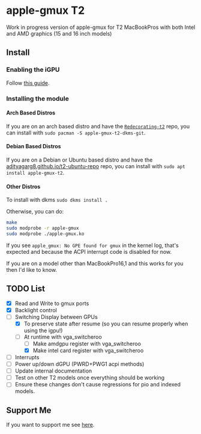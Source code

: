# apple-gmux T2

Work in progress version of apple-gmux for T2 MacBookPros with both Intel and AMD graphics (15 and 16 inch models)

## Install

### Enabling the iGPU

Follow [this guide](https://wiki.t2linux.org/guides/hybrid-graphics/).

### Installing the module

#### Arch Based Distros

If you are on an arch based distro and have the
[`Redecorating-t2`](https://github.com/Redecorating/archlinux-t2-packages)
repo, you can install with `sudo pacman -S apple-gmux-t2-dkms-git`.

#### Debian Based Distros

If you are on a Debian or Ubuntu based distro and have the
[adityagarg8.github.io/t2-ubuntu-repo](https://github.com/AdityaGarg8/t2-ubuntu-repo)
repo, you can install with `sudo apt install apple-gmux-t2`.

#### Other Distros

To install with dkms `sudo dkms install .`

Otherwise, you can do:

```sh
make
sudo modprobe -r apple-gmux
sudo modprobe ./apple-gmux.ko
```

If you see `apple_gmux: No GPE found for gmux` in the kernel log, that's expected and because the ACPI interrupt code is disabled for now.

If you are on a model other than MacBookPro16,1 and this works for you then I'd like to know.

## TODO List

- [x] Read and Write to gmux ports
- [x] Backlight control
- [ ] Switching Display between GPUs
	- [x] To preserve state after resume (so you can resume properly when using the igpu!)
	- [ ] At runtime with vga_switcheroo
		- [ ] Make amdgpu register with vga_switcheroo
		- [x] Make intel card register with vga_switcheroo
- [ ] Interrupts
- [ ] Power up/down dGPU (PWRD+PWG1 acpi methods)
- [ ] Update internal documentation
- [ ] Test on other T2 models once everything should be working
- [ ] Ensure these changes don't cause regressions for pio and indexed models.

## Support Me

If you want to support me see [here](https://github.com/Redecorating#support-me).


